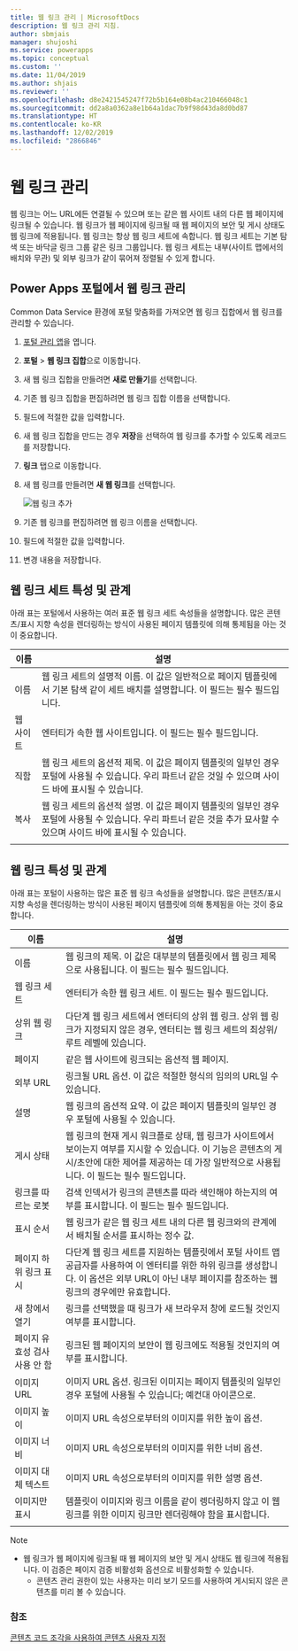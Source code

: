 ```yaml
---
title: 웹 링크 관리 | MicrosoftDocs
description: 웹 링크 관리 지침.
author: sbmjais
manager: shujoshi
ms.service: powerapps
ms.topic: conceptual
ms.custom: ''
ms.date: 11/04/2019
ms.author: shjais
ms.reviewer: ''
ms.openlocfilehash: d8e2421545247f72b5b164e08b4ac210466048c1
ms.sourcegitcommit: dd2a8a0362a8e1b64a1dac7b9f98d43da8d0bd87
ms.translationtype: HT
ms.contentlocale: ko-KR
ms.lasthandoff: 12/02/2019
ms.locfileid: "2866846"
---
```

# <a name="manage-web-links"></a>웹 링크 관리

웹 링크는 어느 URL에든 연결될 수 있으며 또는 같은 웹 사이트 내의 다른 웹 페이지에 링크될 수 있습니다. 웹 링크가 웹 페이지에 링크될 때 웹 페이지의 보안 및 게시 상태도 웹 링크에 적용됩니다. 웹 링크는 항상 웹 링크 세트에 속합니다. 웹 링크 세트는 기본 탐색 또는 바닥글 링크 그룹 같은 링크 그룹입니다. 웹 링크 세트는 내부(사이트 맵에서의 배치와 무관) 및 외부 링크가 같이 묶어져 정렬될 수 있게 합니다.

## <a name="manage-web-links-in-power-apps-portals"></a>Power Apps 포털에서 웹 링크 관리

Common Data Service 환경에 포털 맞춤화를 가져오면 웹 링크 집합에서 웹 링크를 관리할 수 있습니다.

1. [포털 관리 앱](configure-portal.md)을 엽니다.

2. **포털** > **웹 링크 집합**으로 이동합니다.

3. 새 웹 링크 집합을 만들려면 **새로 만들기**를 선택합니다.

4. 기존 웹 링크 집합을 편집하려면 웹 링크 집합 이름을 선택합니다.

5. 필드에 적절한 값을 입력합니다.

6. 새 웹 링크 집합을 만드는 경우 **저장**을 선택하여 웹 링크를 추가할 수 있도록 레코드를 저장합니다.

7. **링크** 탭으로 이동합니다.

8. 새 웹 링크를 만들려면 **새 웹 링크**를 선택합니다.

    ![웹 링크 추가](../media/add-web-link.png "웹 링크 추가")

9. 기존 웹 링크를 편집하려면 웹 링크 이름을 선택합니다.

9. 필드에 적절한 값을 입력합니다.

6. 변경 내용을 저장합니다.

## <a name="web-link-set-attributes-and-relationships"></a>웹 링크 세트 특성 및 관계

아래 표는 포털에서 사용하는 여러 표준 웹 링크 세트 속성들을 설명합니다. 많은 콘텐츠/표시 지향 속성을 렌더링하는 방식이 사용된 페이지 템플릿에 의해 통제됨을 아는 것이 중요합니다.

| 이름    | 설명                                                                                                                                                                                  |
|---------|----------------------------------------------------------------------------------------------------------------------------------------------------------------------------------------------|
| 이름    | 웹 링크 세트의 설명적 이름. 이 값은 일반적으로 페이지 템플릿에서 기본 탐색 같이 세트 배치를 설명합니다. 이 필드는 필수 필드입니다.                   |
| 웹 사이트 | 엔터티가 속한 웹 사이트입니다. 이 필드는 필수 필드입니다.                                                                                                                             |
| 직함   | 웹 링크 세트의 옵션적 제목. 이 값은 페이지 템플릿의 일부인 경우 포털에 사용될 수 있습니다. 우리 파트너 같은 것일 수 있으며 사이드 바에 표시될 수 있습니다.    |
| 복사    | 웹 링크 세트의 옵션적 설명. 이 값은 페이지 템플릿의 일부인 경우 포털에 사용될 수 있습니다. 우리 파트너 같은 것을 추가 묘사할 수 있으며 사이드 바에 표시될 수 있습니다. |
||

## <a name="web-link-attributes-and-relationships"></a>웹 링크 특성 및 관계

아래 표는 포털이 사용하는 많은 표준 웹 링크 속성들을 설명합니다. 많은 콘텐츠/표시 지향 속성을 렌더링하는 방식이 사용된 페이지 템플릿에 의해 통제됨을 아는 것이 중요합니다.


|           이름           |                                                                                                               설명                                                                                                               |
|--------------------------|-----------------------------------------------------------------------------------------------------------------------------------------------------------------------------------------------------------------------------------------|
|           이름           |                                                          웹 링크의 제목. 이 값은 대부분의 템플릿에서 웹 링크 제목으로 사용됩니다. 이 필드는 필수 필드입니다.                                                           |
|       웹 링크 세트       |                                                                                  엔터티가 속한 웹 링크 세트. 이 필드는 필수 필드입니다.                                                                                  |
|     상위 웹 링크      |                                      다단계 웹 링크 세트에서 엔터티의 상위 웹 링크. 상위 웹 링크가 지정되지 않은 경우, 엔터티는 웹 링크 세트의 최상위/루트 레벨에 있습니다.                                      |
|           페이지           |                                                                                          같은 웹 사이트에 링크되는 옵션적 웹 페이지.                                                                                          |
|        외부 URL      |                                                                                링크될 URL 옵션. 이 값은 적절한 형식의 임의의 URL일 수 있습니다.                                                                                |
|       설명        |                                                              웹 링크의 옵션적 요약. 이 값은 페이지 템플릿의 일부인 경우 포털에 사용될 수 있습니다.                                                              |
|     게시 상태     | 웹 링크의 현재 게시 워크플로 상태, 웹 링크가 사이트에서 보이는지 여부를 지시할 수 있습니다. 이 기능은 콘텐츠의 게시/초안에 대한 제어를 제공하는 데 가장 일반적으로 사용됩니다. 이 필드는 필수 필드입니다. |
|    링크를 따르는 로봇    |                                                           검색 인덱서가 링크의 콘텐츠를 따라 색인해야 하는지의 여부를 표시합니다. 이 필드는 필수 필드입니다.                                                            |
|      표시 순서       |                                                  웹 링크가 같은 웹 링크 세트 내의 다른 웹 링크와의 관계에서 배치될 순서를 표시하는 정수 값.                                                  |
| 페이지 하위 링크 표시 |  다단계 웹 링크 세트를 지원하는 템플릿에서 포털 사이트 맵 공급자를 사용하여 이 엔터티를 위한 하위 링크를 생성합니다. 이 옵션은 외부 URL이 아닌 내부 페이지를 참조하는 웹 링크의 경우에만 유효합니다.  |
|    새 창에서 열기    |                                                                            링크를 선택했을 때 링크가 새 브라우저 창에 로드될 것인지 여부를 표시합니다.                                                                             |
| 페이지 유효성 검사 사용 안 함  |                                                                       링크된 웹 페이지의 보안이 웹 링크에도 적용될 것인지의 여부를 표시합니다.                                                                       |
|        이미지 URL         |                                                   이미지 URL 옵션. 링크된 이미지는 페이지 템플릿의 일부인 경우 포털에 사용될 수 있습니다; 예컨대 아이콘으로.                                                   |
|       이미지 높이       |                                                                                      이미지 URL 속성으로부터의 이미지를 위한 높이 옵션.                                                                                      |
|       이미지 너비        |                                                                                      이미지 URL 속성으로부터의 이미지를 위한 너비 옵션.                                                                                       |
|      이미지 대체 텍스트      |                                                                                   이미지 URL 속성으로부터의 이미지를 위한 설명 옵션.                                                                                    |
|    이미지만 표시    |                                                   템플릿이 이미지와 링크 이름을 같이 렝더링하지 않고 이 웹 링크를 위한 이미지 링크만 렌더링해야 함을 표시합니다.                                                    |
|                          |                                                                                                                                                                                                                                         |

> [!Note]
> - 웹 링크가 웹 페이지에 링크될 때 웹 페이지의 보안 및 게시 상태도 웹 링크에 적용됩니다. 이 검증은 페이지 검증 비활성화 옵션으로 비활성화할 수 있습니다. 
>   - 콘텐츠 관리 권한이 있는 사용자는 미리 보기 모드를 사용하여 게시되지 않은 콘텐츠를 미리 볼 수 있습니다.

### <a name="see-also"></a>참조

[콘텐츠 코드 조각을 사용하여 콘텐츠 사용자 지정](customize-content-snippets.md)
